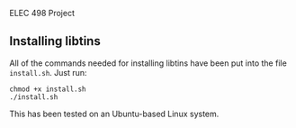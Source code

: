 ELEC 498 Project

## Installing libtins

All of the commands needed for installing libtins have been put into the file `install.sh`. Just run:

```shell
chmod +x install.sh
./install.sh
```

This has been tested on an Ubuntu-based Linux system.

